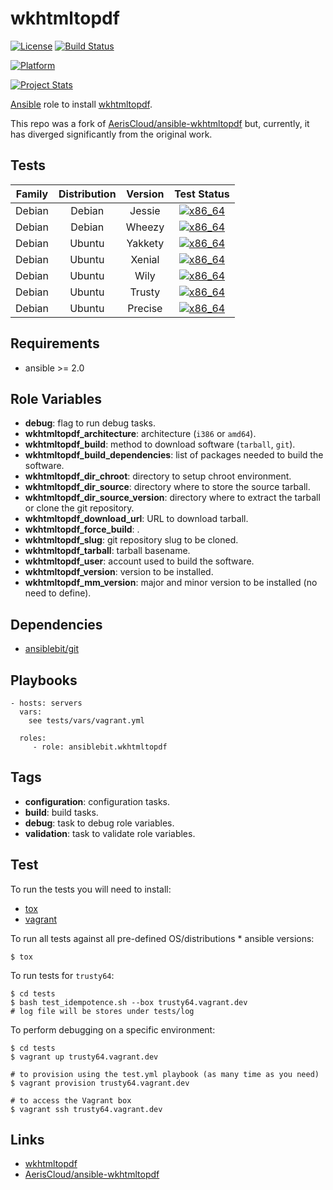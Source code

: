 # wkhtmltopdf

[![License](https://img.shields.io/badge/license-New%20BSD-blue.svg?style=flat)](https://raw.githubusercontent.com/ansiblebit/wkhtmltopdf/master/LICENSE)
[![Build Status](https://travis-ci.org/ansiblebit/wkhtmltopdf.svg?branch=master)](https://travis-ci.org/ansiblebit/wkhtmltopdf)

[![Platform](http://img.shields.io/badge/platform-ubuntu-dd4814.svg?style=flat)](#)

[![Project Stats](https://www.openhub.net/p/ansiblebit-wkhtmltopdf/widgets/project_thin_badge.gif)](https://www.openhub.net/p/ansiblebit-wkhtmltopdf/)


[Ansible][ansible] role to install [wkhtmltopdf].

This repo was a fork of [AerisCloud/ansible-wkhtmltopdf] but,
currently,
it has diverged significantly from the original work.


## Tests

| Family | Distribution | Version | Test Status |
|:-:|:-:|:-:|:-:|
| Debian | Debian  | Jessie  | [![x86_64](http://img.shields.io/badge/x86_64-passed-006400.svg?style=flat)](#) |
| Debian | Debian  | Wheezy  | [![x86_64](http://img.shields.io/badge/x86_64-passed-006400.svg?style=flat)](#) |
| Debian | Ubuntu  | Yakkety | [![x86_64](http://img.shields.io/badge/x86_64-passed-006400.svg?style=flat)](#) |
| Debian | Ubuntu  | Xenial  | [![x86_64](http://img.shields.io/badge/x86_64-passed-006400.svg?style=flat)](#) |
| Debian | Ubuntu  | Wily    | [![x86_64](http://img.shields.io/badge/x86_64-passed-006400.svg?style=flat)](#) |
| Debian | Ubuntu  | Trusty  | [![x86_64](http://img.shields.io/badge/x86_64-passed-006400.svg?style=flat)](#) |
| Debian | Ubuntu  | Precise | [![x86_64](http://img.shields.io/badge/x86_64-passed-006400.svg?style=flat)](#) |


## Requirements

- ansible >= 2.0


## Role Variables

- **debug**: flag to run debug tasks.
- **wkhtmltopdf_architecture**: architecture (`i386` or `amd64`).
- **wkhtmltopdf_build**: method to download software (`tarball`, `git`).
- **wkhtmltopdf_build_dependencies**: list of packages needed to build the software.
- **wkhtmltopdf_dir_chroot**: directory to setup chroot environment.
- **wkhtmltopdf_dir_source**: directory where to store the source tarball.
- **wkhtmltopdf_dir_source_version**: directory where to extract the tarball or clone the git repository.
- **wkhtmltopdf_download_url**: URL to download tarball.
- **wkhtmltopdf_force_build**: .
- **wkhtmltopdf_slug**: git repository slug to be cloned.
- **wkhtmltopdf_tarball**: tarball basename.
- **wkhtmltopdf_user**: account used to build the software.
- **wkhtmltopdf_version**: version to be installed.
- **wkhtmltopdf_mm_version**: major and minor version to be installed (no need to define).


## Dependencies

- [ansiblebit/git]


## Playbooks

    - hosts: servers
      vars:
        see tests/vars/vagrant.yml
    
      roles:
         - role: ansiblebit.wkhtmltopdf


## Tags

- **configuration**: configuration tasks.
- **build**: build tasks.
- **debug**: task to debug role variables.
- **validation**: task to validate role variables.


## Test

To run the tests you will need to install:

- [tox](https://tox.readthedocs.org/)
- [vagrant](https://www.vagrantup.com/)

To run all tests against all pre-defined OS/distributions * ansible versions:

```
$ tox
```

To run tests for `trusty64`:

```
$ cd tests
$ bash test_idempotence.sh --box trusty64.vagrant.dev
# log file will be stores under tests/log
```

To perform debugging on a specific environment:

```
$ cd tests
$ vagrant up trusty64.vagrant.dev

# to provision using the test.yml playbook (as many time as you need)
$ vagrant provision trusty64.vagrant.dev

# to access the Vagrant box
$ vagrant ssh trusty64.vagrant.dev
```


## Links

- [wkhtmltopdf]
- [AerisCloud/ansible-wkhtmltopdf]


[ansible]:  https://ansible.com/    "Ansible"
[ansiblebit/git]:  https://github.com/ansiblebit/git    "ansiblebit/git"
[AerisCloud/ansible-wkhtmltopdf]: https://AerisCloud/ansible-wkhtmltopdf "AerisCloud/ansible-wkhtmltopdf"
[wkhtmltopdf]: http://wkhtmltopdf.org/  "wkhtmltopdf"

